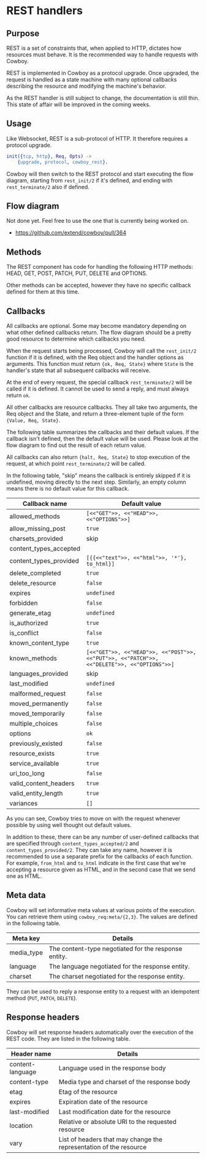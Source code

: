 REST handlers
=============

Purpose
-------

REST is a set of constraints that, when applied to HTTP, dictates how
resources must behave. It is the recommended way to handle requests
with Cowboy.

REST is implemented in Cowboy as a protocol upgrade. Once upgraded,
the request is handled as a state machine with many optional callbacks
describing the resource and modifying the machine's behavior.

As the REST handler is still subject to change, the documentation is
still thin. This state of affair will be improved in the coming weeks.

Usage
-----

Like Websocket, REST is a sub-protocol of HTTP. It therefore
requires a protocol upgrade.

``` erlang
init({tcp, http}, Req, Opts) ->
    {upgrade, protocol, cowboy_rest}.
```

Cowboy will then switch to the REST protocol and start executing
the flow diagram, starting from `rest_init/2` if it's defined,
and ending with `rest_terminate/2` also if defined.

Flow diagram
------------

Not done yet. Feel free to use the one that is currently being worked on.

 *  https://github.com/extend/cowboy/pull/364

Methods
-------

The REST component has code for handling the following HTTP methods:
HEAD, GET, POST, PATCH, PUT, DELETE and OPTIONS.

Other methods can be accepted, however they have no specific callback
defined for them at this time.

Callbacks
---------

All callbacks are optional. Some may become mandatory depending
on what other defined callbacks return. The flow diagram should
be a pretty good resource to determine which callbacks you need.

When the request starts being processed, Cowboy will call the
`rest_init/2` function if it is defined, with the Req object
and the handler options as arguments. This function must return
`{ok, Req, State}` where `State` is the handler's state that all
subsequent callbacks will receive.

At the end of every request, the special callback `rest_terminate/2`
will be called if it is defined. It cannot be used to send a reply,
and must always return `ok`.

All other callbacks are resource callbacks. They all take two
arguments, the Req object and the State, and return a three-element
tuple of the form `{Value, Req, State}`.

The following table summarizes the callbacks and their default values.
If the callback isn't defined, then the default value will be used.
Please look at the flow diagram to find out the result of each return
value.

All callbacks can also return `{halt, Req, State}` to stop execution
of the request, at which point `rest_terminate/2` will be called.

In the following table, "skip" means the callback is entirely skipped
if it is undefined, moving directly to the next step. Similarly, an
empty column means there is no default value for this callback.

| Callback name          | Default value             |
| ---------------------- | ------------------------- |
| allowed_methods        | `[<<"GET">>, <<"HEAD">>, <<"OPTIONS">>]` |
| allow_missing_post     | `true`                    |
| charsets_provided      | skip                      |
| content_types_accepted |                           |
| content_types_provided | `[{{<<"text">>, <<"html">>, '*'}, to_html}] ` |
| delete_completed       | `true`                    |
| delete_resource        | `false`                   |
| expires                | `undefined`               |
| forbidden              | `false`                   |
| generate_etag          | `undefined`               |
| is_authorized          | `true`                    |
| is_conflict            | `false`                   |
| known_content_type     | `true`                    |
| known_methods          | `[<<"GET">>, <<"HEAD">>, <<"POST">>, <<"PUT">>, <<"PATCH">>, <<"DELETE">>, <<"OPTIONS">>]` |
| languages_provided     | skip                      |
| last_modified          | `undefined`               |
| malformed_request      | `false`                   |
| moved_permanently      | `false`                   |
| moved_temporarily      | `false`                   |
| multiple_choices       | `false`                   |
| options                | `ok`                      |
| previously_existed     | `false`                   |
| resource_exists        | `true`                    |
| service_available      | `true`                    |
| uri_too_long           | `false`                   |
| valid_content_headers  | `true`                    |
| valid_entity_length    | `true`                    |
| variances              | `[]`                      |

As you can see, Cowboy tries to move on with the request whenever
possible by using well thought out default values.

In addition to these, there can be any number of user-defined
callbacks that are specified through `content_types_accepted/2`
and `content_types_provided/2`. They can take any name, however
it is recommended to use a separate prefix for the callbacks of
each function. For example, `from_html` and `to_html` indicate
in the first case that we're accepting a resource given as HTML,
and in the second case that we send one as HTML.

Meta data
---------

Cowboy will set informative meta values at various points of the
execution. You can retrieve them using `cowboy_req:meta/{2,3}`.
The values are defined in the following table.

| Meta key   | Details                                              |
| -----------| ---------------------------------------------------- |
| media_type | The content-type negotiated for the response entity. |
| language   | The language negotiated for the response entity.     |
| charset    | The charset negotiated for the response entity.      |

They can be used to reply a response entity to a request with
an idempotent method (`PUT`, `PATCH`, `DELETE`).

Response headers
----------------

Cowboy will set response headers automatically over the execution
of the REST code. They are listed in the following table.

| Header name      | Details                                            |
| ---------------- | -------------------------------------------------- |
| content-language | Language used in the response body                 |
| content-type     | Media type and charset of the response body        |
| etag             | Etag of the resource                               |
| expires          | Expiration date of the resource                    |
| last-modified    | Last modification date for the resource            |
| location         | Relative or absolute URI to the requested resource |
| vary             | List of headers that may change the representation of the resource |
